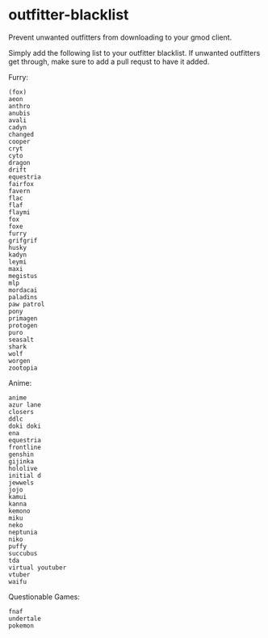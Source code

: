 # outfitter-blacklist
 Prevent unwanted outfitters from downloading to your gmod client.


Simply add the following list to your outfitter blacklist. If unwanted outfitters get through, make sure to add a pull requst to have it added.

Furry:
```
(fox)
aeon
anthro
anubis
avali
cadyn
changed
cooper
cryt
cyto
dragon
drift
equestria
fairfox
favern
flac
flaf
flaymi
fox
foxe
furry
grifgrif
husky
kadyn
leymi
maxi
megistus
mlp
mordacai
paladins
paw patrol
pony
primagen
protogen
puro
seasalt
shark
wolf
worgen
zootopia
```
Anime:
```
anime
azur lane
closers
ddlc
doki doki
ena
equestria
frontline
genshin
gijinka
hololive
initial d
jewwels
jojo
kamui
kanna
kemono
miku
neko
neptunia
niko
puffy
succubus
tda
virtual youtuber
vtuber
waifu
```
Questionable Games:
```
fnaf
undertale
pokemon
```
